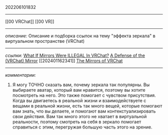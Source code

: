 202206101832
***
[[00 VRChat]] [[00 VR]]
***
*описание:*
Описание и подборка ссылок на тему "эффекта зеркала" в виртуальном пространстве (VRChat)
***
*ссылки:*
[What If Mirrors Were ILLEGAL In VRChat?](https://youtu.be/4d0xbEwAOqQ)
[A Defense of the (VRChat) Mirror](https://youtu.be/JsH-wfU6e9Y)
[[202401162341]]
[The Mirrors of VRChat](https://youtu.be/nxz05uJrvuk)
***
*комментарии:*
1. Я могу ТОЧНО сказать вам, почему зеркала так популярны. Вы выбираете аватар, который вам нравится, поэтому вы хотите посмотреть на него. Это также помогает с чувством присутствия. Когда вы двигаетесь в реальной жизни и взаимодействуете с вещами в реальной жизни, есть так много вещей, которые помогают вам знать, что вы делаете, и помогают вам контекстуализировать свои действия. Вам так много этого не хватает в виртуальной реальности, поэтому смотреть на себя в зеркало помогает справиться с этим, перегружая большую часть этого на зрение.